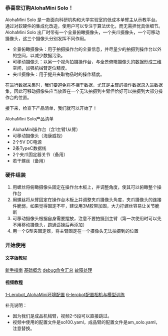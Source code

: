 ### 恭喜您订购AlohaMini Solo！
AlohaMini Solo 是一款面向科研机构和大学实验室的低成本单臂主从示教平台。通过对软硬件的集成化改造，使用户可以专注于算法优化，而无需担忧具体细节。
AlohaMini Solo 出厂时带有一个全景俯瞰摄像头，一个夹爪摄像头，一个可移动摄像头，这三个摄像头分别发挥不同作用。
- 全景俯瞰摄像头：用于拍摄操作台的全景信息，并尽量少的拍摄到操作台以外的空间，以减少数据污染。
- 可移动摄像头：以另一个视角拍摄操作台，与全景俯瞰摄像头的数据形成三维空间，加强机械臂定位精度。
- 夹爪摄像头：用于提升夹取物品时的操作精度。

在进行数据采集时，我们要避免将不相干数据，尤其是主臂的操作数据录入进数据集，因此可移动摄像头应当放置在一个无法拍摄到主臂但恰好可以拍摄到大部分操作台的位置。

接下来，检查下产品清单，我们就可以开始了！

AlohaMini Solo产品清单
- AlohaMini操作台（含1主臂1从臂）
- 可移动摄像头（海康威视）
- 2个5V DC电源
- 2条TypeC数据线
- 2个夹爪固定器关节（备用）
- 若干螺丝（备用）


### 硬件组装
1. 用螺丝将俯瞰摄像头固定在操作台木板上，并调整角度，使其可以俯瞰整个操作台
2. 用螺丝将从臂固定在操作台木板上并调整夹爪摄像头角度，夹爪摄像头的连接件脆弱，如果觉得固定不牢，建议用3M胶带加固，大力拧螺丝容易让关节脆断
3. 可移动摄像头根据自身需要摆放，注意不要拍摄到主臂（第一次使用时可以先不用移动摄像头，跑通遥操后再添加）
4. 用一个G型夹固定器，将主臂固定在一个摄像头无法拍摄到的位置

### 开始使用

#### 文字版教程
[新手指南](1_新手指南.md)
[基础概念](2_基础概念.md)
[debug命令汇总](3_debug命令汇总.md)
[故障处理](4_故障处理.md)

#### 视频教程
[1-Lerobot_AlohaMini环境配置](https://www.bilibili.com/video/BV1GQreYhEy1/?vd_source=a8dcb8b283f495e4a6a39594ac0cc22e)
[6-lerobot配置相机与模型训练](https://www.bilibili.com/video/BV1HXw6e2EMo/?vd_source=a8dcb8b283f495e4a6a39594ac0cc22e)

补充说明：
 - 因为我们是成品机械臂，视频2-5段可以直接跳过。
 - 视频中使用的配置文件是so100.yaml，成品臂的配置文件是am_solo.yaml，注意替换。